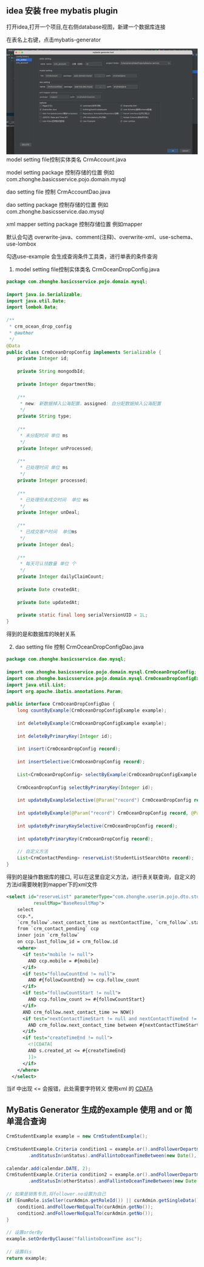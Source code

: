 ## idea 安装 free mybatis plugin
打开idea,打开一个项目,在右侧database视图，新建一个数据库连接

在表名上右键，点击mybatis-generator


![mybatis](mybatis.png)
model setting file控制实体类名 CrmAccount.java

model setting package 控制存储的位置 例如 com.zhonghe.basicsservice.pojo.domain.mysql

dao setting file 控制 CrmAccountDao.java

dao setting package 控制存储的位置 例如 com.zhonghe.basicsservice.dao.mysql

xml mapper setting package 控制存储位置 例如mapper

默认会勾选 overwrite-java、comment(注释)、overwrite-xml、use-schema、use-lombox

勾选use-example  会生成查询条件工具类，进行单表的条件查询


1. model setting file控制实体类名 CrmOceanDropConfig.java
```java
package com.zhonghe.basicsservice.pojo.domain.mysql;

import java.io.Serializable;
import java.util.Date;
import lombok.Data;

/**
 * crm_ocean_drop_config
 * @author 
 */
@Data
public class CrmOceanDropConfig implements Serializable {
    private Integer id;

    private String mongodbId;

    private Integer departmentNo;

    /**
     * new: 新数据掉入公海配置，assigned: 自分配数据掉入公海配置
     */
    private String type;

    /**
     * 未分配时间 单位 ms
     */
    private Integer unProcessed;

    /**
     * 已处理时间 单位 ms
     */
    private Integer processed;

    /**
     * 已处理但未成交时间  单位 ms
     */
    private Integer unDeal;

    /**
     * 已成交客户时间  单位ms
     */
    private Integer deal;

    /**
     * 每天可认领数量 单位 个
     */
    private Integer dailyClaimCount;

    private Date createdAt;

    private Date updatedAt;

    private static final long serialVersionUID = 1L;
}
```
得到的是和数据库的映射关系

2. dao setting file 控制 CrmOceanDropConfigDao.java
```java
package com.zhonghe.basicsservice.dao.mysql;

import com.zhonghe.basicsservice.pojo.domain.mysql.CrmOceanDropConfig;
import com.zhonghe.basicsservice.pojo.domain.mysql.CrmOceanDropConfigExample;
import java.util.List;
import org.apache.ibatis.annotations.Param;

public interface CrmOceanDropConfigDao {
    long countByExample(CrmOceanDropConfigExample example);

    int deleteByExample(CrmOceanDropConfigExample example);

    int deleteByPrimaryKey(Integer id);

    int insert(CrmOceanDropConfig record);

    int insertSelective(CrmOceanDropConfig record);

    List<CrmOceanDropConfig> selectByExample(CrmOceanDropConfigExample example);

    CrmOceanDropConfig selectByPrimaryKey(Integer id);

    int updateByExampleSelective(@Param("record") CrmOceanDropConfig record, @Param("example") CrmOceanDropConfigExample example);

    int updateByExample(@Param("record") CrmOceanDropConfig record, @Param("example") CrmOceanDropConfigExample example);

    int updateByPrimaryKeySelective(CrmOceanDropConfig record);

    int updateByPrimaryKey(CrmOceanDropConfig record);

    // 自定义方法
    List<CrmContactPending> reserveList(StudentListSearchDto record);
}
```
得到的是操作数据库的接口, 可以在这里自定义方法，进行表关联查询，自定义的方法id需要映射到mapper下的xml文件
```xml
<select id="reserveList" parameterType="com.zhonghe.userim.pojo.dto.student.StudentListSearchDto"
          resultMap="BaseResultMap">
    select
    ccp.*,
    `crm_follow`.next_contact_time as nextContactTime, `crm_follow`.status
    from `crm_contact_pending` ccp
    inner join `crm_follow`
    on ccp.last_follow_id = crm_follow.id
    <where>
      <if test="mobile != null">
        AND ccp.mobile = #{mobile}
      </if>
      <if test="followCountEnd != null">
        AND #{followCountEnd} >= ccp.follow_count
      </if>
      <if test="followCountStart != null">
        AND ccp.follow_count >= #{followCountStart}
      </if>
      AND crm_follow.next_contact_time >= NOW()
      <if test="nextContactTimeStart != null and nextContactTimeEnd != null">
        AND crm_follow.next_contact_time between #{nextContactTimeStart} and #{nextContactTimeEnd}
      </if>
      <if test="createTimeEnd != null">
        <![CDATA[
        AND s.created_at <= #{createTimeEnd}
        ]]>
      </if>
    </where>
  </select>
```
当if 中出现 <= 会报错，此处需要字符转义 使用xml 的 [CDATA](https://www.w3school.com.cn/xml/xml_cdata.asp)

## MyBatis Generator 生成的example 使用 and or 简单混合查询
```java
CrmStudentExample example = new CrmStudentExample();

CrmStudentExample.Criteria condition1 = example.or().andFollowerDepartmentNoIn(curAdmin.getAvailableDepartmentNos())
        .andStatusIn(unStatus).andFallintoOceanTimeBetween(new Date(), calendar.getTime());

calendar.add(calendar.DATE, 2);
CrmStudentExample.Criteria condition2 = example.or().andFollowerDepartmentNoIn(curAdmin.getAvailableDepartmentNos())
        .andStatusIn(otherStatus).andFallintoOceanTimeBetween(new Date(), calendar.getTime());

// 如果是销售专员,将follower.no设置为自己
if (EnumRole.isSeller(curAdmin.getRoleId()) || curAdmin.getSingleData()) {
    condition1.andFollowerNoEqualTo(curAdmin.getNo());
    condition2.andFollowerNoEqualTo(curAdmin.getNo());
}

// 设置orderBy
example.setOrderByClause("fallintoOceanTime asc");

// 设置dis
return example;
```
